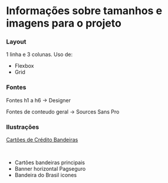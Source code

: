 # Informações sobre tamanhos e imagens para o projeto

### Layout

<p>1 linha e 3 colunas. Uso de:</p>

- Flexbox
- Grid

### Fontes

<p> Fontes h1 a h6 -> Designer</p>
<p> Fontes de conteudo geral -> Sources Sans Pro</p>

### Ilustrações

[Cartões de Crédito Bandeiras](https://external-content.duckduckgo.com/iu/?u=http%3A%2F%2Frefrilarbelem.com.br%2Fimagens%2Fcartoes.jpg&f=1&nofb=1&ipt=8c612231900b84b2dd34df479ee1830305e21b577fb51299caf0e4cc154e18a8&ipo=images)

<br/>

- Cartões bandeiras principais
- Banner horizontal Pagseguro
- Bandeira do Brasil icones